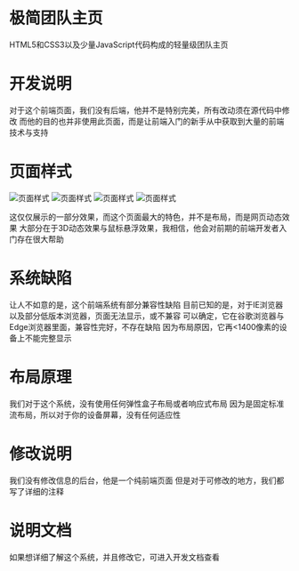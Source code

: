 # 极简团队主页
 HTML5和CSS3以及少量JavaScript代码构成的轻量级团队主页

# 开发说明
对于这个前端页面，我们没有后端，他并不是特别完美，所有改动须在源代码中修改
而他的目的也并非使用此页面，而是让前端入门的新手从中获取到大量的前端技术与支持

# 页面样式
![页面样式](http://img.janyork.com/img/599)
![页面样式](http://img.janyork.com/img/600)
![页面样式](http://img.janyork.com/img/601)
![页面样式](http://img.janyork.com/img/602)

这仅仅展示的一部分效果，而这个页面最大的特色，并不是布局，而是网页动态效果
大部分在于3D动态效果与鼠标悬浮效果，我相信，他会对前期的前端开发者入门存在很大帮助

# 系统缺陷
让人不如意的是，这个前端系统有部分兼容性缺陷
目前已知的是，对于IE浏览器以及部分低版本浏览器，页面无法显示，或不兼容
可以确定，它在谷歌浏览器与Edge浏览器里面，兼容性完好，不存在缺陷
因为布局原因，它再<1400像素的设备上不能完整显示

# 布局原理
我们对于这个系统，没有使用任何弹性盒子布局或者响应式布局
因为是固定标准流布局，所以对于你的设备屏幕，没有任何适应性

# 修改说明
我们没有修改信息的后台，他是一个纯前端页面
但是对于可修改的地方，我们都写了详细的注释

# 说明文档
如果想详细了解这个系统，并且修改它，可进入开发文档查看
